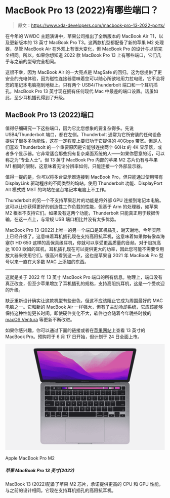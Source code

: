 # MacBook Pro 13 (2022)有哪些端口？

> 原文：<https://www.xda-developers.com/macbook-pro-13-2022-ports/>

在今年的 WWDC 主题演讲中，苹果公司推出了全新版本的 MacBook Air T1，以及更新版本的 13 英寸 MacBook Pro T3。这两款机型都配备了新的苹果 M2 处理器，尽管 MacBook Air 在外观上有很大变化，但 MacBook Pro 的设计与以前完全相同。所以，如果你想知道 2022 款 MacBook Pro 13 上有哪些端口，它们几乎与之前的型号完全相同。

这很不幸，因为 MacBook Air 的一大亮点是 MagSafe 的回归。这为您提供了更安全的充电体验，因为磁性连接器意味着您可以随心所欲地用力拉电缆，它不会将您的笔记本电脑拖到地板上。只有两个 USB4/Thunderbolt 端口和一个耳机插孔，MacBook Pro 13 英寸现在拥有任何现代 Mac 中最差的端口设置。话虽如此，至少耳机插孔得到了升级。

## MacBook Pro 13 (2022)端口

值得仔细研究一下这些端口，因为它比您想象的要复杂得多。先说 USB4/Thunderbolt 端口，都在左侧。Thunderbolt 通常为它所安装的任何设备提供了很多多功能性，这在一定程度上要归功于它提供的 40Gbps 带宽。但是人们喜欢 Thunderbolt 的一个重要原因是它能够连接两个 60Hz 的 4K 显示器，或者多个显示器。它非常适合那些拥有复杂桌面系统的人——如果你愿意的话，可以称之为“专业人士”。但 13 英寸 MacBook Pro 内部的苹果 M2 芯片仍有与苹果 M1 相同的限制，这意味着无论分辨率如何，只能连接一个外部显示器。

值得一提的是，你*可以*将多台显示器连接到 MacBook Pro，但只能通过使用带有 DisplayLink 驱动程序的不同类型的坞站。使用 Thunderbolt 功能、DisplayPort Alt 模式或 MST 的坞站在这台笔记本电脑上不工作。

Thunderbolt 的另一个不支持苹果芯片的功能是将外部 GPU 连接到笔记本电脑。这可以让你获得更好的创造性工作负载的性能，但基于 Arm 的处理器，如苹果 M2 根本不支持它们。如果没有这两个功能，Thunderbolt 只能真正用于数据传输，在这一点上，与常规 USB 端口相比并没有太多优势。

MacBook Pro 13 (2022)上唯一的另一个端口是耳机插孔，谢天谢地，今年实际上已经升级了。这意味着耳机插孔现在支持高阻抗耳机，这意味着如果你有像森海塞尔 HD 650 这样的高保真级耳机，你就可以享受更高质量的音频。对于阻抗高达 1000 欧姆的耳机，耳机插孔现在可以提供更大的功率，因此您可能不需要专用放大器来使用它们。很高兴看到这一点，这也是苹果自 2021 年 MacBook Pro 型号以来一直在大多数 MAC 上添加的东西。

* * *

这就是关于 2022 年 13 英寸 MacBook Pro 端口的所有信息。物理上，端口没有真正改变，但至少苹果增加了耳机插孔的规格，支持高阻抗耳机，这是一个受欢迎的升级。

缺乏重新设计确实让这款机型有些逊色，但这不应该阻止它成为周围最好的 MAC 电脑之一。它和新的 MacBook Air 一样强大，但有了主动冷却系统，它应该能够保持这种性能更长时间。即使硬件变化不大，软件也会随着今年晚些时候的 [macOS Ventura](https://www.xda-developers.com/macos-ventura/) 等更新不断改进。

如果你感兴趣，你可以通过下面的链接或者在[苹果网站](https://www.apple.com/shop/buy-mac/macbook-pro/13-inch-space-gray-apple-m2-chip-with-8-core-cpu-and-10-core-gpu-256gb)上查看 13 英寸的 MacBook Pro。预购将于 6 月 17 日开始，但计划于 24 日全面上市。

 <picture>![The Apple MacBook Pro M2 comes with a Touch Bar and is suitable for students working on audio and video editing.](img/9e5995446e68dcc2f358d0a922f47084.png)</picture> 

Apple MacBook Pro M2

##### 苹果 MacBook Pro 13 英寸(2022)

MacBook 13 (2022)配备了苹果 M2 芯片，承诺提供更高的 CPU 和 GPU 性能，与之前的设计相同。它现在支持耳机插孔的高阻抗耳机。